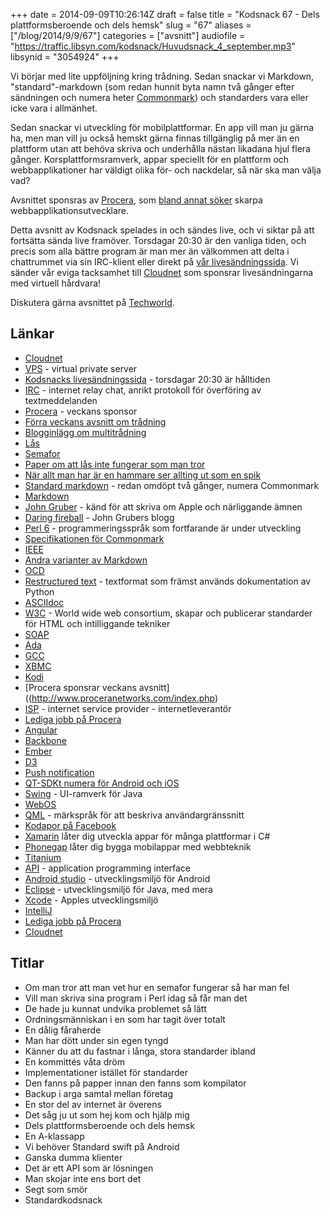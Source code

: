 +++
date = 2014-09-09T10:26:14Z
draft = false
title = "Kodsnack 67 - Dels plattformsberoende och dels hemsk"
slug = "67"
aliases = ["/blog/2014/9/9/67"]
categories = ["avsnitt"]
audiofile = "https://traffic.libsyn.com/kodsnack/Huvudsnack_4_september.mp3"
libsynid = "3054924"
+++

Vi börjar med lite uppföljning kring trådning. Sedan snackar vi Markdown, "standard"-markdown (som redan hunnit byta namn två gånger efter sändningen och numera heter [Commonmark](http://commonmark.org)) och standarders vara eller icke vara i allmänhet.

Sedan snackar vi utveckling för mobilplattformar. En app vill man ju gärna ha, men man vill ju också hemskt gärna finnas tillgänglig på mer än en plattform utan att behöva skriva och underhålla nästan likadana hjul flera gånger. Korsplattformsramverk, appar speciellt för en plattform och webbapplikationer har väldigt olika för- och nackdelar, så när ska man välja vad?

Avsnittet sponsras av [Procera](http://www.proceranetworks.com/index.php), som [bland annat söker](http://bit.ly/proceranetworks) skarpa webbapplikationsutvecklare.

Detta avsnitt av Kodsnack spelades in och sändes live, och vi siktar på att fortsätta sända live framöver. Torsdagar 20:30 är den vanliga tiden, och precis som alla bättre program är man mer än välkommen att delta i chattrummet via sin IRC-klient eller direkt på [vår livesändningssida](http://live.kodsnack.se). Vi sänder vår eviga tacksamhet till [Cloudnet](http://www.cloudnet.se) som sponsrar livesändningarna med virtuell hårdvara!

Diskutera gärna avsnittet på [Techworld](http://techworld.idg.se/2.2524/1.580973/).

## Länkar ##
* [Cloudnet](http://www.cloudnet.se)
* [VPS](http://en.wikipedia.org/wiki/Virtual_private_server) - virtual private server
* [Kodsnacks livesändningssida](http://live.kodsnack.se) - torsdagar 20:30 är hålltiden
* [IRC](http://en.wikipedia.org/wiki/Internet_Relay_Chat) - internet relay chat, anrikt protokoll för överföring av textmeddelanden
* [Procera](http://www.proceranetworks.com/index.php) - veckans sponsor
* [Förra veckans avsnitt om trådning](https://kodsnack.se/66/)
* [Blogginlägg om multitrådning](http://blogg.ricercar.se/basic/2014/09/03/podcasten-kodsnack-om-tradar-och-las/)
* [Lås](http://en.wikipedia.org/wiki/Lock_%28computer_science%29)
* [Semafor](http://en.wikipedia.org/wiki/Semaphore_%28programming%29)
* [Paper om att lås inte fungerar som man tror](http://www.cs.umd.edu/~pugh/java/memoryModel/DoubleCheckedLocking.html)
* [När allt man har är en hammare ser allting ut som en spik](http://en.wikipedia.org/wiki/Law_of_the_instrument)
* [Standard markdown](http://commonmark.org) - redan omdöpt två gånger, numera Commonmark
* [Markdown](http://daringfireball.net/projects/markdown/)
* [John Gruber](http://en.wikipedia.org/wiki/John_Gruber) - känd för att skriva om Apple och närliggande ämnen
* [Daring fireball](http://daringfireball.net) - John Grubers blogg
* [Perl 6](http://en.wikipedia.org/wiki/Perl_6) - programmeringsspråk som fortfarande är under utveckling
* [Specifikationen för Commonmark](http://jgm.github.io/stmd/spec.html)
* [IEEE](http://en.wikipedia.org/wiki/Institute_of_Electrical_and_Electronics_Engineers)
* [Andra varianter av Markdown](http://en.wikipedia.org/wiki/Markdown#Extensions)
* [OCD](http://en.wikipedia.org/wiki/Obsessive–compulsive_disorder)
* [Restructured text](http://en.wikipedia.org/wiki/ReStructuredText) - textformat som främst används dokumentation av Python
* [ASCIIdoc](http://en.wikipedia.org/wiki/AsciiDoc)
* [W3C](http://www.w3.org) - World wide web consortium, skapar och publicerar standarder för HTML och intilliggande tekniker
* [SOAP](http://en.wikipedia.org/wiki/SOAP)
* [Ada](http://en.wikipedia.org/wiki/Ada_%28programming_language%29)
* [GCC](http://en.wikipedia.org/wiki/GNU_Compiler_Collection)
* [XBMC](http://xbmc.org/)
* [Kodi](http://xbmc.org/introducing-kodi-14/)
* [Procera sponsrar veckans avsnitt]((http://www.proceranetworks.com/index.php)
* [ISP](http://en.wikipedia.org/wiki/Internet_service_provider) - internet service provider - internetleverantör
* [Lediga jobb på Procera](http://bit.ly/proceranetworks)
* [Angular](https://angularjs.org)
* [Backbone](http://backbonejs.org)
* [Ember](http://emberjs.com)
* [D3](http://d3js.org)
* [Push notification](http://en.wikipedia.org/wiki/Push_technology)
* [QT-SDKt numera för Android och iOS](http://qt-project.org/qt5/qt52)
* [Swing](http://en.wikipedia.org/wiki/Swing_%28Java%29) - UI-ramverk för Java
* [WebOS](http://en.wikipedia.org/wiki/WebOS)
* [QML](http://en.wikipedia.org/wiki/QML) - märkspråk för att beskriva användargränssnitt
* [Kodapor på Facebook](https://www.facebook.com/groups/utvecklare.stockholm/)
* [Xamarin](https://xamarin.com) låter dig utveckla appar för många plattformar i C#
* [Phonegap](http://phonegap.com) låter dig bygga mobilappar med webbteknik
* [Titanium](http://www.appcelerator.com/titanium/)
* [API](http://en.wikipedia.org/wiki/Application_programming_interface) - application programming interface
* [Android studio](http://en.wikipedia.org/wiki/Android_Studio) - utvecklingsmiljö för Android
* [Eclipse](http://en.wikipedia.org/wiki/Eclipse_%28software%29) - utvecklingsmiljö för Java, med mera
* [Xcode](http://en.wikipedia.org/wiki/Xcode) - Apples utvecklingsmiljö
* [IntelliJ](http://en.wikipedia.org/wiki/IntelliJ_IDEA)
* [Lediga jobb på Procera](http://bit.ly/proceranetworks)
* [Cloudnet](http://www.cloudnet.se)

## Titlar ##
* Om man tror att man vet hur en semafor fungerar så har man fel
* Vill man skriva sina program i Perl idag så får man det
* De hade ju kunnat undvika problemet så lätt
* Ordningsmänniskan i en som har tagit över totalt
* En dålig fåraherde
* Man har dött under sin egen tyngd
* Känner du att du fastnar i långa, stora standarder ibland
* En kommittés våta dröm
* Implementationer istället för standarder
* Den fanns på papper innan den fanns som kompilator
* Backup i arga samtal mellan företag
* En stor del av internet är överens
* Det såg ju ut som hej kom och hjälp mig
* Dels plattformsberoende och dels hemsk
* En A-klassapp
* Vi behöver Standard swift på Android
* Ganska dumma klienter
* Det är ett API som är lösningen
* Man skojar inte ens bort det
* Segt som smör
* Standardkodsnack